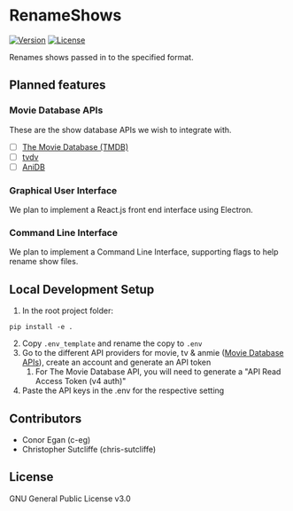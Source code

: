 # RenameShows
[![Version](https://img.shields.io/github/package-json/v/c-eg/RenameShows)](VERSION) [![License](https://img.shields.io/github/license/c-eg/RenameShows)](LICENSE) 

Renames shows passed in to the specified format.

## Planned features
### Movie Database APIs
These are the show database APIs we wish to integrate with.
- [ ] [The Movie Database (TMDB)](https://www.themoviedb.org/)
- [ ] [tvdv](https://thetvdb.com/)
- [ ] [AniDB](https://anidb.net/)

### Graphical User Interface
We plan to implement a React.js front end interface using Electron.

### Command Line Interface
We plan to implement a Command Line Interface, supporting flags to help rename show files.

## Local Development Setup
1) In the root project folder:
```
pip install -e .
```
2) Copy `.env_template` and rename the copy to `.env`
3) Go to the different API providers for movie, tv & anmie ([Movie Database APIs](#movie-database-apis)), create an account and generate an API token
    1) For The Movie Database API, you will need to generate a "API Read Access Token (v4 auth)"
4) Paste the API keys in the .env for the respective setting

## Contributors
 - Conor Egan (c-eg)
 - Christopher Sutcliffe (chris-sutcliffe)

## License
GNU General Public License v3.0
